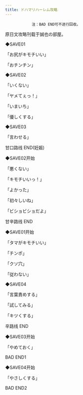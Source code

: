 ```yaml
---
title: ドハマリハーレム攻略
---
```


                注：BAD END可不进行回收。

原日文攻略刊载于誠也の部屋。



◆SAVE01

「お尻がキモチいい」

「おチンチン」

◆SAVE02

「いくない」

「ヤメてぇっ！」

「いまいち」

「優しくする」

◆SAVE03

「言わせる」



甘口路线 END(妊娠)



◆SAVE02开始

「悪くない」

「キモチいいっ！」

「よかった」

「初々しいね」

「ビショビショだよ」



甘辛路线 END



◆SAVE01开始

「タマがキモチいい」

「チンポ」

「クソ穴」

「従わない」

◆SAVE04

「言葉責めする」

「試してみる」

「キツくする」



辛路线 END



◆SAVE03开始

「やめておく」



BAD END1



◆SAVE04开始

「やさしくする」



BAD END2


              
